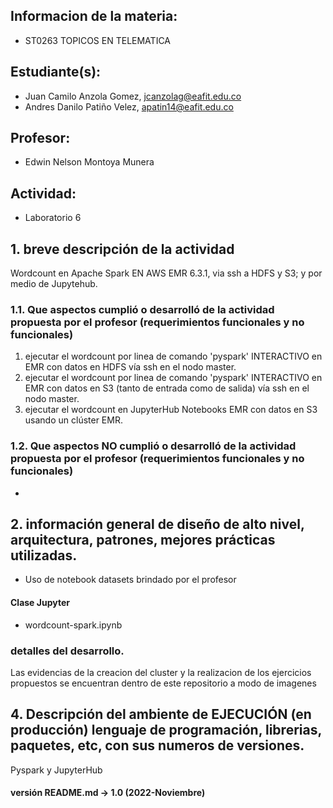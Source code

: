 ## Informacion de la materia:

- ST0263 TOPICOS EN TELEMATICA

## Estudiante(s):

- Juan Camilo Anzola Gomez, jcanzolag@eafit.edu.co
- Andres Danilo Patiño Velez, apatin14@eafit.edu.co

## Profesor:

- Edwin Nelson Montoya Munera

## Actividad:

- Laboratorio 6

## 1. breve descripción de la actividad

Wordcount en Apache Spark EN AWS EMR 6.3.1, via ssh a HDFS y S3; y por medio de Jupytehub.

### 1.1. Que aspectos cumplió o desarrolló de la actividad propuesta por el profesor (requerimientos funcionales y no funcionales)

1. ejecutar el wordcount por linea de comando 'pyspark' INTERACTIVO en EMR con datos en HDFS vía ssh en el nodo master. 
2. ejecutar el wordcount por linea de comando 'pyspark' INTERACTIVO en EMR con datos en S3 (tanto de entrada como de salida)  vía ssh en el nodo master.
3. ejecutar el wordcount en JupyterHub Notebooks EMR con datos en S3  usando un clúster EMR.


### 1.2. Que aspectos NO cumplió o desarrolló de la actividad propuesta por el profesor (requerimientos funcionales y no funcionales)

-

## 2. información general de diseño de alto nivel, arquitectura, patrones, mejores prácticas utilizadas.

- Uso de notebook datasets brindado por el profesor


#### Clase Jupyter

- wordcount-spark.ipynb

### detalles del desarrollo.

Las evidencias de la creacion del cluster y la realizacion de los ejercicios propuestos se encuentran dentro de este repositorio a modo de imagenes


## 4. Descripción del ambiente de EJECUCIÓN (en producción) lenguaje de programación, librerias, paquetes, etc, con sus numeros de versiones.

Pyspark y JupyterHub


#### versión README.md -> 1.0 (2022-Noviembre)
